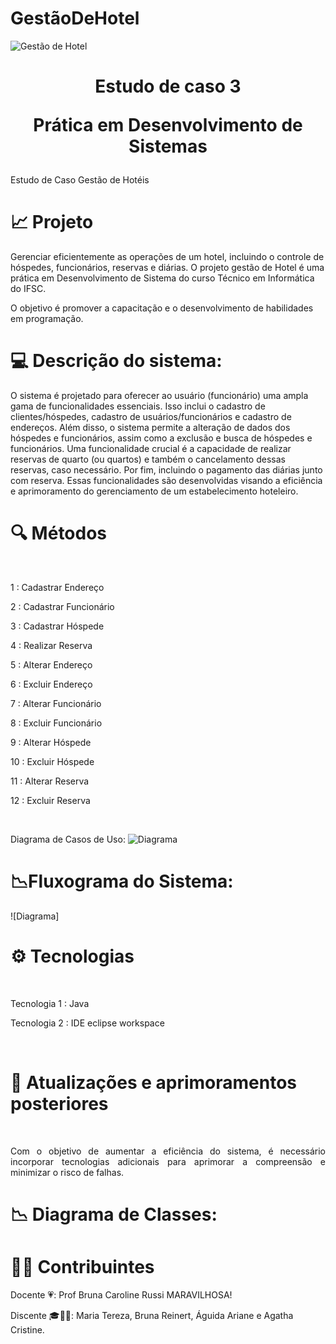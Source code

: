 # GestãoDeHotel

![Gestão de Hotel](https://github.com/MariaTerezaWippel/estudo_de_caso01_pds/assets/111304031/96ab7e1e-b475-4b22-988e-ce1001ccfd62)


# <p align="center" >Estudo de caso 3</p><p align="center" > Prática em Desenvolvimento de Sistemas</p> 

Estudo de Caso Gestão de Hotéis

# 📈 Projeto
Gerenciar eficientemente as operações de um hotel, incluindo o controle de hóspedes, funcionários, reservas e diárias.
O projeto gestão de Hotel é uma prática em Desenvolvimento de Sistema do curso Técnico em Informática do IFSC. 

O objetivo é promover a capacitação e o desenvolvimento de habilidades em programação.

# 💻 Descrição do sistema: 
O sistema é projetado para oferecer ao usuário (funcionário) uma ampla gama de funcionalidades essenciais. Isso inclui o cadastro de clientes/hóspedes, cadastro de usuários/funcionários e cadastro de endereços. Além disso, o sistema permite a alteração de dados dos hóspedes e funcionários, assim como a exclusão e busca de hóspedes e funcionários. Uma funcionalidade crucial é a capacidade de realizar reservas de quarto (ou quartos) e também o cancelamento dessas reservas, caso necessário. Por fim, incluindo o pagamento das diárias junto com reserva. Essas funcionalidades são desenvolvidas visando a eficiência e aprimoramento do gerenciamento de um estabelecimento hoteleiro.

# 🔍 Métodos 
<br>
<p>1 : Cadastrar Endereço</p>
<p>2 : Cadastrar Funcionário</p>
<p>3 : Cadastrar Hóspede</p>
<p>4 : Realizar Reserva</p>
<p>5 : Alterar Endereço</p>
<p>6 : Excluir Endereço</p>
<p>7 : Alterar Funcionário</p>
<p>8 : Excluir Funcionário</p>
<p>9 : Alterar Hóspede</p>
<p>10 : Excluir Hóspede</p>
<p>11 : Alterar Reserva</p>
<p>12 : Excluir Reserva</p>
<br>


Diagrama de Casos de Uso:
![Diagrama](https://github.com/MariaTerezaWippel/estudo_de_caso01_pds/assets/111304031/fe376d11-9bd4-4704-8ec6-19c0a38cf9f0)


 # 📉Fluxograma do Sistema:
![Diagrama]

# ⚙️ Tecnologias 
<br>
<p>Tecnologia 1 : Java </p>
<p>Tecnologia 2 : IDE eclipse workspace</p></br>

# 🔮 Atualizações e aprimoramentos posteriores
<br>
<p align="justify"> Com o objetivo de aumentar a eficiência do sistema, é necessário incorporar tecnologias adicionais para aprimorar a compreensão e minimizar o risco de falhas.</p>

# 📉 Diagrama de Classes:


#  👨‍💻  Contribuintes

<p align="left" >Docente 💗: Prof Bruna Caroline Russi MARAVILHOSA!</p>
<p align="left" >Discente 🎓🤘🏻: Maria Tereza, Bruna Reinert, Águida Ariane e Agatha Cristine.</p>

